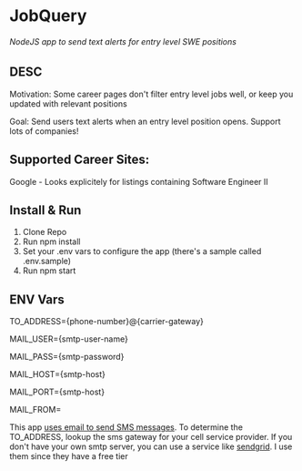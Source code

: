 # JobQuery 
###### NodeJS app to send text alerts for entry level SWE positions

## DESC
Motivation: Some career pages don't filter entry level jobs well, or keep you updated with relevant positions

Goal: Send users text alerts when an entry level position opens. Support lots of companies!

## Supported Career Sites:
Google - Looks explicitely for listings containing Software Engineer II 

## Install & Run
1. Clone Repo
2. Run npm install
3. Set your .env vars to configure the app (there's a sample called .env.sample)
4. Run npm start

## ENV Vars
TO_ADDRESS={phone-number}@{carrier-gateway}

MAIL_USER={smtp-user-name}

MAIL_PASS={smtp-password}

MAIL_HOST={smtp-host}

MAIL_PORT={smtp-host}

MAIL_FROM=<email-address>

This app [uses email to send SMS messages](https://en.wikipedia.org/wiki/SMS_gateway). To determine the TO_ADDRESS, lookup the sms gateway for your cell service provider.
If you don't have your own smtp server, you can use a service like [sendgrid](https://sendgrid.com/solutions/email-api/smtp-service/?utm_source=google&utm_medium=cpc&utm_term=sendgrid&utm_campaign=Sitelink_SendGrid_G_S_NAMER_Brand_Tier1&cq_plac=&cq_net=g&cq_pos=&cq_med=&cq_plt=gp&gclid=CjwKCAiAl9efBhAkEiwA4ToriqLLpzC1HsM1jgWBhklkxo8pwRXHXt-i3ars6N2LLhZOPKwvGFSMOxoCphoQAvD_BwE). I use them since they have a free tier

